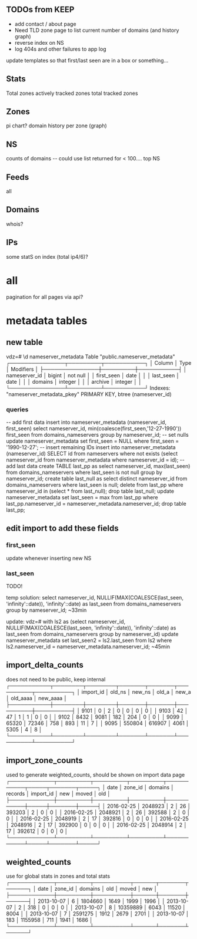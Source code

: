 ## TODOs from KEEP

 * add contact / about page
 * Need TLD zone page to list current number of domains (and history graph)
 * reverse index on NS
 * log 404s and other failures to app log


update templates so that first/last seen are in a box or something...

## Stats
Total zones
actively tracked zones
total tracked zones

## Zones
pi chart?
domain history per zone (graph)

## NS
counts of domains
-- could use list returned for < 100....
top NS

## Feeds
all

## Domains
whois?

## IPs
some statS on index (total ip4/6)?

# all
 pagination for all pages via api?

# metadata tables


## new table
vdz=# \d nameserver_metadata 
  Table "public.nameserver_metadata"
  ┌───────────────┬─────────┬───────────┐
  │    Column     │  Type   │ Modifiers │
  ├───────────────┼─────────┼───────────┤
  │ nameserver_id │ bigint  │ not null  │
  │ first_seen    │ date    │           │
  │ last_seen     │ date    │           │
  │ domains       │ integer │           │
  │ archive       │ integer │           │
  └───────────────┴─────────┴───────────┘
  Indexes:
      "nameserver_metadata_pkey" PRIMARY KEY, btree (nameserver_id)

### queries
-- add first data
insert into nameserver_metadata (nameserver_id, first_seen) select nameserver_id, min(coalesce(first_seen,'12-27-1990')) first_seen from domains_nameservers group by nameserver_id;
-- set nulls
update nameserver_metadata set first_seen = NULL where first_seen = '1990-12-27'; 
-- insert remaining IDs
insert into nameserver_metadata (nameserver_id) SELECT id from nameservers where not exists (select nameserver_id from nameserver_metadata where nameserver_id = id);
-- add last data
create TABLE last_pp as select nameserver_id, max(last_seen) from domains_nameservers where last_seen is not null group by nameserver_id;
create table last_null as select distinct nameserver_id from domains_nameservers where last_seen is null; 
delete from last_pp where nameserver_id in (select * from last_null);
drop table last_null;
update nameserver_metadata set last_seen = max from last_pp where last_pp.nameserver_id = nameserver_metadata.nameserver_id;
drop table last_pp;
## edit import to add these fields
### first_seen
update whenever inserting new NS
### last_seen
TODO!

temp solution: 
select nameserver_id, NULLIF(MAX(COALESCE(last_seen, 'infinity'::date)), 'infinity'::date) as last_seen from domains_nameservers group by nameserver_id;
~33min

update:
vdz=# with ls2 as (select nameserver_id, NULLIF(MAX(COALESCE(last_seen, 'infinity'::date)), 'infinity'::date) as last_seen from domains_nameservers group by nameserver_id) update nameserver_metadata set last_seen2 = ls2.last_seen from ls2 where ls2.nameserver_id = nameserver_metadata.nameserver_id;
~45min

## import_delta_counts
does not need to be public, keep internal
┌───────────┬────────┬────────┬───────┬───────┬──────────┬──────────┐
│ import_id │ old_ns │ new_ns │ old_a │ new_a │ old_aaaa │ new_aaaa │
├───────────┼────────┼────────┼───────┼───────┼──────────┼──────────┤
│      9101 │      0 │      2 │     0 │     0 │        0 │        0 │
│      9103 │     42 │     47 │     1 │     1 │        0 │        0 │
│      9102 │   8432 │   9081 │   182 │   204 │        0 │        0 │
│      9099 │  65320 │  72346 │   758 │   893 │       11 │        7 │
│      9095 │ 550804 │ 616907 │  4061 │  5305 │        4 │        8 │
└───────────┴────────┴────────┴───────┴───────┴──────────┴──────────┘

## import_zone_counts
used to generate weighted_counts, should be shown on import data page
┌────────────┬─────────┬─────────┬─────────┬───────────┬─────┬───────┬─────┐
│    date    │ zone_id │ domains │ records │ import_id │ new │ moved │ old │
├────────────┼─────────┼─────────┼─────────┼───────────┼─────┼───────┼─────┤
│ 2016-02-25 │ 2048923 │       2 │      26 │    393203 │   2 │     0 │   0 │
│ 2016-02-25 │ 2048921 │       2 │      26 │    392588 │   2 │     0 │   0 │
│ 2016-02-25 │ 2048919 │       2 │      17 │    392816 │   0 │     0 │   0 │
│ 2016-02-25 │ 2048916 │       2 │      17 │    392900 │   0 │     0 │   0 │
│ 2016-02-25 │ 2048914 │       2 │      17 │    392612 │   0 │     0 │   0 │
└────────────┴─────────┴─────────┴─────────┴───────────┴─────┴───────┴─────┘

## weighted_counts
use for global stats in zones and total stats
┌────────────┬─────────┬──────────┬──────┬───────┬──────┐
│    date    │ zone_id │ domains  │ old  │ moved │ new  │
├────────────┼─────────┼──────────┼──────┼───────┼──────┤
│ 2013-10-07 │       6 │  1804660 │ 1649 │  1999 │ 1996 │
│ 2013-10-07 │       2 │      318 │    0 │     0 │    0 │
│ 2013-10-07 │       8 │ 10359889 │ 6043 │ 11520 │ 8004 │
│ 2013-10-07 │       7 │  2591275 │ 1912 │  2679 │ 2701 │
│ 2013-10-07 │     183 │  1155958 │  711 │  1941 │ 1686 │
└────────────┴─────────┴──────────┴──────┴───────┴──────┘


